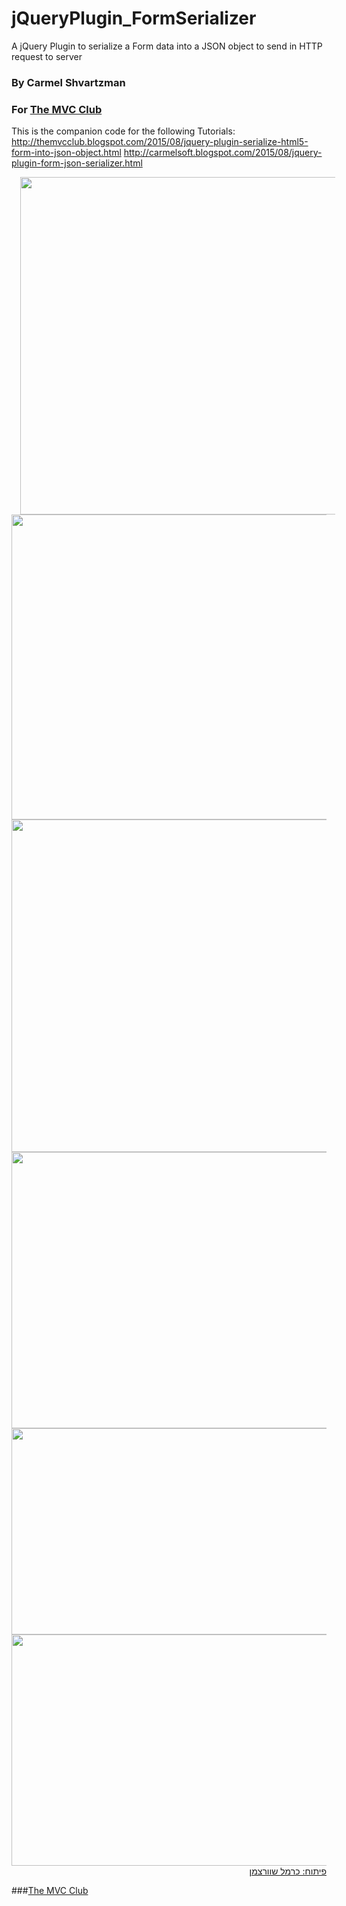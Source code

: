 # jQueryPlugin_FormSerializer
A jQuery Plugin to serialize a Form data into a JSON object to send in HTTP request to server
 

### By Carmel Shvartzman
### For  <a href="http://themvcclub.blogspot.com/"   target="_new"  >The MVC Club</a>
This is the companion code for the following Tutorials:
http://themvcclub.blogspot.com/2015/08/jquery-plugin-serialize-html5-form-into-json-object.html
 http://carmelsoft.blogspot.com/2015/08/jquery-plugin-form-json-serializer.html

<a href="http://themvcclub.blogspot.com/2015/08/jquery-plugin-serialize-html5-form-into-json-object.html" imageanchor="1" target="_self" style="margin-left: 1em; margin-right: 1em;">


<img border="0" height="540" src="http://3.bp.blogspot.com/-JUNfnR1H3oc/VcNBzefWztI/AAAAAAAALhQ/vxfeqjUo0xU/s640/1.png" width="640" />


<img border="0" height="488" src="http://2.bp.blogspot.com/-BOSDGcEmtwQ/VcNBzRj1dtI/AAAAAAAALhU/VhrX8le0L50/s640/3.png" width="640" />


<img border="0" height="532" src="http://2.bp.blogspot.com/-4To3nxB8yF4/VcNB0hIrcTI/AAAAAAAALhE/RYfhNiNvKEA/s640/4.png" width="640" />


<img border="0" height="442" src="http://1.bp.blogspot.com/-5N5AXS2e1As/VcNB0qYjj3I/AAAAAAAALhA/hTDglMROTqc/s640/5.png" width="640" />


<img border="0" height="330" src="http://4.bp.blogspot.com/-GzqLUTQfgrY/VcNB1dJI8dI/AAAAAAAALhM/vOVyHudKVCo/s640/6.png" width="640" />


<img border="0" height="370" src="http://2.bp.blogspot.com/-ngwp50s7Xn4/VcNB1LZYTPI/AAAAAAAALhI/jF9jXnikwko/s640/7.png" width="640" />





<div style="direction: rtl;">
פיתוח: כרמל שוורצמן</div>





</a>

###<a href="http://themvcclub.blogspot.com/"   target="_new"  >The MVC Club</a>
